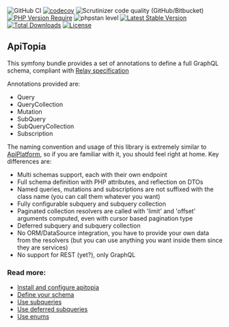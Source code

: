 ![GitHub CI](https://github.com/jav974/JavApiTopiaBundle/actions/workflows/php.yml/badge.svg)
[![codecov](https://codecov.io/gh/jav974/JavApiTopiaBundle/branch/main/graph/badge.svg?token=AIL18WCO85)](https://codecov.io/gh/jav974/JavApiTopiaBundle)
![Scrutinizer code quality (GitHub/Bitbucket)](https://img.shields.io/scrutinizer/quality/g/jav974/JavApiTopiaBundle)
[![PHP Version Require](http://poser.pugx.org/phpunit/phpunit/require/php)](https://packagist.org/packages/phpunit/phpunit)
![phpstan level](https://img.shields.io/badge/PHPStan-level%206-green.svg?style=flat)
[![Latest Stable Version](http://poser.pugx.org/jav/apitopia-bundle/v)](https://packagist.org/packages/jav/apitopia-bundle)
[![Total Downloads](http://poser.pugx.org/jav/apitopia-bundle/downloads)](https://packagist.org/packages/jav/apitopia-bundle)
[![License](http://poser.pugx.org/jav/apitopia-bundle/license)](https://packagist.org/packages/jav/apitopia-bundle)

## ApiTopia

This symfony bundle provides a set of annotations to define a full GraphQL schema, compliant with [Relay specification](https://relay.dev/docs/guides/graphql-server-specification/)

Annotations provided are:
- Query
- QueryCollection
- Mutation
- SubQuery
- SubQueryCollection
- Subscription

The naming convention and usage of this library is extremely similar to [ApiPlatform](https://api-platform.com/), so if you are familiar with it, you should feel right at home.
Key differences are:

- Multi schemas support, each with their own endpoint
- Full schema definition with PHP attributes, and reflection on DTOs
- Named queries, mutations and subscriptions are not suffixed with the class name (you can call them whatever you want)
- Fully configurable subquery and subquery collection
- Paginated collection resolvers are called with 'limit' and 'offset' arguments computed, even with cursor based pagination type
- Deferred subquery and subquery collection
- No ORM/DataSource integration, you have to provide your own data from the resolvers (but you can use anything you want inside them since they are services)
- No support for REST (yet?), only GraphQL

### Read more:
- [Install and configure apitopia](docs/install.md)
- [Define your schema](docs/schema.md)
- [Use subqueries](docs/subqueries.md)
- [Use deferred subqueries](docs/deferred_subqueries.md)
- [Use enums](docs/enums.md)
